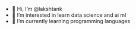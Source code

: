 - 👋 Hi, I’m @lakshtank
- 👀 I’m interested in learn data science and ai ml
- 🌱 I’m currently learning programming languages


<!---
lakshtank/lakshtank is a ✨ special ✨ repository because its `README.md` (this file) appears on your GitHub profile.
You can click the Preview link to take a look at your changes.
--->

